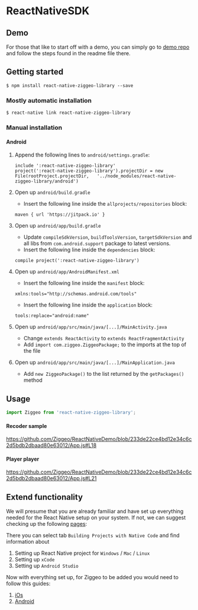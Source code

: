 # ReactNativeSDK

## Demo
For those that like to start off with a demo, you can simply go to [demo repo](https://github.com/Ziggeo/ReactNativeDemo) and follow the steps found in the readme file there.

## Getting started
`$ npm install react-native-ziggeo-library --save`

### Mostly automatic installation
`$ react-native link react-native-ziggeo-library`

### Manual installation
#### Android
1. Append the following lines to `android/settings.gradle`:
  	```
  	include ':react-native-ziggeo-library'
  	project(':react-native-ziggeo-library').projectDir = new File(rootProject.projectDir, 	'../node_modules/react-native-ziggeo-library/android')
  	```

2. Open up `android/build.gradle`
	- Insert the following line inside the `allprojects/repositories` block:
	```
	maven { url 'https://jitpack.io' }
	```
  	
3. Open up `android/app/build.gradle`
	- Update `compileSdkVersion`, `buildToolsVersion`, `targetSdkVersion` and all libs from `com.android.support` package to latest versions.
	- Insert the following line inside the `dependencies` block:
	```
	compile project(':react-native-ziggeo-library')
	```

4. Open up `android/app/AndroidManifest.xml` 
	- Insert the following line inside the `manifest` block:
	```
	xmlns:tools="http://schemas.android.com/tools"
	```
	- Insert the following line inside the `application` block:
	```
	tools:replace="android:name"
	```

5. Open up `android/app/src/main/java/[...]/MainActivity.java`
  	- Change `extends ReactActivity` to `extends ReactFragmentActivity`
  	- Add `import com.ziggeo.ZiggeoPackage;` to the imports at the top of the file

6. Open up `android/app/src/main/java/[...]/MainApplication.java`
  	- Add `new ZiggeoPackage()` to the list returned by the `getPackages()` method

## Usage
```javascript
import Ziggeo from 'react-native-ziggeo-library';
```
#### Recoder sample
https://github.com/Ziggeo/ReactNativeDemo/blob/233de22ce4bd12e34c6c2d5bdb2dbaad80e63012/App.js#L18

#### Player player
https://github.com/Ziggeo/ReactNativeDemo/blob/233de22ce4bd12e34c6c2d5bdb2dbaad80e63012/App.js#L21

## Extend functionality
We will presume that you are already familiar and have set up everything needed for the React Native setup on your system. 
If not, we can suggest checking up the following [pages](https://facebook.github.io/react-native/docs/getting-started.html):

There you can select tab `Building Projects with Native Code` and find information about
1. Setting up React Native project for `Windows` / `Mac` / `Linux`
2. Setting up `xCode`
3. Setting up `Android Studio`

Now with everything set up, for Ziggeo to be added you would need to follow this guides:
1. [iOs](https://facebook.github.io/react-native/docs/native-modules-ios.html)
2. [Android](https://facebook.github.io/react-native/docs/native-modules-android.html)
